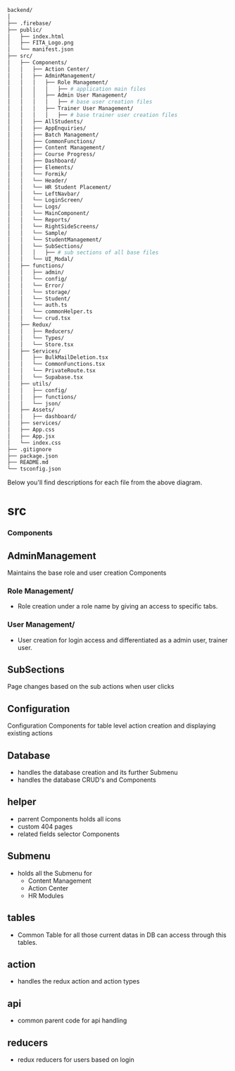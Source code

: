 ```sh
backend/
│
├── .firebase/
├── public/
│   ├── index.html
│   ├── FITA_Logo.png
│   └── manifest.json
├── src/
│   ├── Components/
│   │   ├── Action Center/
│   │   ├── AdminManagement/
│   │   │   ├── Role Management/
│   │   │   │   ├── # application main files
│   │   │   ├── Admin User Management/
│   │   │   │   ├── # base user creation files
│   │   │   ├── Trainer User Management/
│   │   │   │   ├── # base trainer user creation files
│   │   ├── AllStudents/
│   │   ├── AppEnquiries/
│   │   ├── Batch Management/
│   │   ├── CommonFunctions/
│   │   ├── Content Management/
│   │   ├── Course Progress/
│   │   ├── Dashboard/
│   │   ├── Elements/
│   │   └── Formik/
│   │   └── Header/
│   │   └── HR Student Placement/
│   │   └── LeftNavbar/
│   │   └── LoginScreen/
│   │   └── Logs/
│   │   └── MainComponent/
│   │   └── Reports/
│   │   └── RightSideScreens/
│   │   └── Sample/
│   │   └── StudentManagement/
│   │   └── SubSections/
│   │   │   ├── # sub sections of all base files
│   │   └── UI_Modal/
│   ├── functions/
│   │   ├── admin/
│   │   └── config/
│   │   └── Error/
│   │   └── storage/
│   │   └── Student/
│   │   └── auth.ts
│   │   └── commonHelper.ts
│   │   └── crud.tsx
│   ├── Redux/
│   │   ├── Reducers/
│   │   └── Types/
│   │   └── Store.tsx
│   ├── Services/
│   │   ├── BulkMailDeletion.tsx
│   │   └── CommonFunctions.tsx
│   │   └── PrivateRoute.tsx
│   │   └── Supabase.tsx
│   ├── utils/
│   │   ├── config/
│   │   ├── functions/
│   │   └── json/
│   ├── Assets/
│   │   ├── dashboard/
│   ├── services/
│   ├── App.css
│   ├── App.jsx
│   └── index.css
├── .gitignore
├── package.json
├── README.md
└── tsconfig.json
```

Below you'll find descriptions for each file from the above diagram.

# src

### Components

## AdminManagement

Maintains the base role and user creation Components

### Role Management/
- Role creation under a role name by giving an access to specific tabs.

### User Management/
- User creation for login access and differentiated as a admin user, trainer user.

## SubSections

Page changes based on the sub actions when user clicks

## Configuration

Configuration Components for table level action creation and displaying existing actions

## Database

- handles the database creation and its further Submenu
- handles the database CRUD's and Components

## helper

- parrent Components holds all icons
- custom 404 pages
- related fields selector Components

## Submenu

- holds all the Submenu for 
    - Content Management
    - Action Center
    - HR Modules

## tables

- Common Table for all those current datas in DB can access through this tables.

## action

- handles the redux action and action types

## api 

- common parent code for api handling

## reducers

- redux reducers for users based on login

